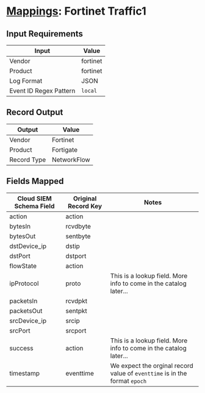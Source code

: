 # [Mappings](README.md): Fortinet Traffic1

## Input Requirements

|Input|Value|
|-----|-----|
|Vendor|fortinet|
|Product|fortinet|
|Log Format|JSON|
|Event ID Regex Pattern|`local`|

## Record Output

|Output|Value|
|------|-----|
|Vendor|Fortinet|
|Product|Fortigate|
|Record Type|NetworkFlow|

## Fields Mapped

|Cloud SIEM Schema Field|Original Record Key|Notes|
|-----------------------|-------------------|-----|
|action|action||
|bytesIn|rcvdbyte||
|bytesOut|sentbyte||
|dstDevice_ip|dstip||
|dstPort|dstport||
|flowState|action||
|ipProtocol|proto|This is a lookup field. More info to come in the catalog later...|
|packetsIn|rcvdpkt||
|packetsOut|sentpkt||
|srcDevice_ip|srcip||
|srcPort|srcport||
|success|action|This is a lookup field. More info to come in the catalog later...|
|timestamp|eventtime|We expect the orginal record value of `eventtime` is in the format `epoch`|

